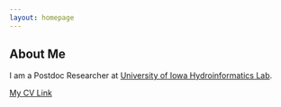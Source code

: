 ```yaml
---
layout: homepage
---
```


## About Me

I am a Postdoc Researcher at [University of Iowa Hydroinformatics Lab](https://hydroinformatics.uiowa.edu/).

[My CV Link](assets/files/CV_Baran.pdf)